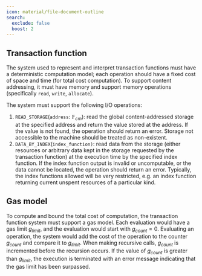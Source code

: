 ```yaml
---
icon: material/file-document-outline
search:
  exclude: false
  boost: 2
---
```


## Transaction function
The system used to represent and interpret transaction functions must have a deterministic computation model; each operation should have a fixed cost of space and time (for total cost computation). To support content addressing, it must have memory and support memory operations (specifically `read`, `write`, `allocate`).

The system must support the following I/O operations:

1. `READ_STORAGE`(`address`: $\mathbb{F}_{cm}$): read the global content-addressed storage at the specified address and return the value stored at the address. If the value is not found, the operation should return an error. Storage not accessible to the machine should be treated as non-existent.
2. `DATA_BY_INDEX`(`index_function)`: read data from the storage (either resources or arbitrary data kept in the storage requested by the transaction function) at the execution time by the specified index function. If the index function output is invalid or uncomputable, or the data cannot be located, the operation should return an error. Typically, the index functions allowed will be very restricted, e.g. an index function returning current unspent resources of a particular kind.


## Gas model
To compute and bound the total cost of computation, the transaction function system must support a gas model. Each evaluation would have a gas limit $g_{limit}$, and the evaluation would start with $g_{count} = 0$. Evaluating an operation, the system would add the cost of the operation to the counter $g_{count}$ and compare it to $g_{limit}$. When making recursive calls, $g_{count}$ is incremented before the recursion occurs. If the value of $g_{count}$ is greater than $g_{limit}$, the execution is terminated with an error message indicating that the gas limit has been surpassed.
